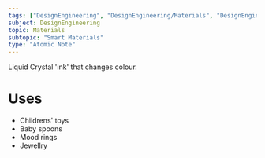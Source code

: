 ```yaml
---
tags: ["DesignEngineering", "DesignEngineering/Materials", "DesignEngineering/Materials/SmartMaterials"]
subject: DesignEngineering
topic: Materials
subtopic: "Smart Materials"
type: "Atomic Note"
---
```


Liquid Crystal 'ink' that changes colour.

# Uses
 - Childrens' toys
 - Baby spoons
 - Mood rings
 - Jewellry